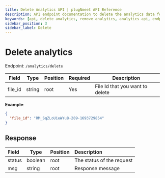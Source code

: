 ```yaml
---
title: Delete Analytics API | plugNmeet API Reference
description: API endpoint documentation to delete the analytics data for a specific past meeting.
keywords: [api, delete analytics, remove analytics, analytics api, endpoint]
sidebar_position: 3
sidebar_label: Delete
---
```


# Delete analytics

Endpoint: `/analytics/delete`

| Field     | Type   | Position | Required | Description                          |
| --------- | ------ | -------- | :------- | ------------------------------------ |
| file_id | string | root     | Yes      | File Id that you want to delete |

**Example**:

```json
{
  "file_id": "RM_SqZLoUieWYu8-209-1693729854"
}
```

## Response

| Field  | Type    | Position | Description               |
| :----- | ------- | -------- | :------------------------ |
| status | boolean | root     | The status of the request |
| msg    | string  | root     | Response message          |
